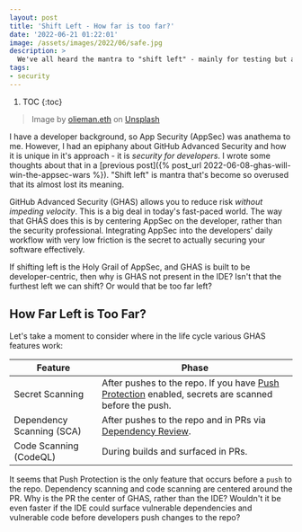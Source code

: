 ```yaml
---
layout: post
title: 'Shift Left - How far is too far?'
date: '2022-06-21 01:22:01'
image: /assets/images/2022/06/safe.jpg
description: >
  We've all heard the mantra to "shift left" - mainly for testing but also for security. Security scanning earlier (lefter 😸) in the process makes sense, but can you shift left too far?
tags:
- security
---
```


1. TOC
{:toc}

> Image by [olieman.eth](https://unsplash.com/@moneyphotos?utm_source=unsplash&utm_medium=referral&utm_content=creditCopyText) on [Unsplash](https://unsplash.com/s/photos/safe?utm_source=unsplash&utm_medium=referral&utm_content=creditCopyText)

I have a developer background, so App Security (AppSec) was anathema to me. However, I had an epiphany about GitHub Advanced Security and how it is unique in it's approach - it is _security for developers_. I wrote some thoughts about that in a [previous post]({% post_url 2022-06-08-ghas-will-win-the-appsec-wars %}). "Shift left" is mantra that's become so overused that its almost lost its meaning.

GitHub Advanced Security (GHAS) allows you to reduce risk _without impeding velocity_. This is a big deal in today's fast-paced world. The way that GHAS does this is by centering AppSec on the developer, rather than the security professional. Integrating AppSec into the developers' daily workflow with very low friction is the secret to actually securing your software effectively.

If shifting left is the Holy Grail of AppSec, and GHAS is built to be developer-centric, then why is GHAS not present in the IDE? Isn't that the furthest left we can shift? Or would that be too far left?

## How Far Left is Too Far?

Let's take a moment to consider where in the life cycle various GHAS features work:

Feature|Phase
--|--
Secret Scanning|After pushes to the repo. If you have [Push Protection](https://docs.github.com/en/enterprise-cloud@latest/code-security/secret-scanning/protecting-pushes-with-secret-scanning) enabled, secrets are scanned before the push.
Dependency Scanning (SCA)|After pushes to the repo and in PRs via [Dependency Review](https://docs.github.com/en/code-security/supply-chain-security/understanding-your-software-supply-chain/about-dependency-review).
Code Scanning (CodeQL)|During builds and surfaced in PRs.

It seems that Push Protection is the only feature that occurs before a `push` to the repo. Dependency scanning and code scanning are centered around the PR. Why is the PR the center of GHAS, rather than the IDE? Wouldn't it be even faster if the IDE could surface vulnerable dependencies and vulnerable code before developers push changes to the repo?


